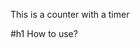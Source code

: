 This is a counter with a timer

#h1 How to use?

<!---
Xrid-driX/Xrid-driX is a ✨ special ✨ repository because its `README.md` (this file) appears on your GitHub profile.
You can click the Preview link to take a look at your changes.
--->
